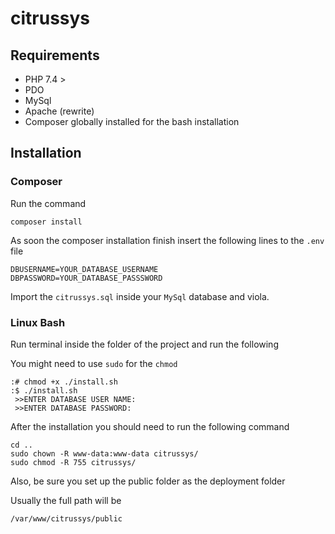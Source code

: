 # citrussys

## Requirements

- PHP 7.4 >
- PDO
- MySql
- Apache (rewrite)
- Composer globally installed for the bash installation

## Installation

### Composer
Run the command
```shell
composer install
```
As soon the composer installation finish insert the following lines to the `.env` file 

```shell
DBUSERNAME=YOUR_DATABASE_USERNAME
DBPASSWORD=YOUR_DATABASE_PASSSWORD
```
Import the `citrussys.sql` inside your `MySql` database and viola. 

### Linux Bash

Run terminal inside the folder of the project and run the following 

You might need to use `sudo` for the `chmod` 

```shell
:# chmod +x ./install.sh
:$ ./install.sh
 >>ENTER DATABASE USER NAME:
 >>ENTER DATABASE PASSWORD:
```


After the installation you should need to run the following command
```shell
cd ..
sudo chown -R www-data:www-data citrussys/
sudo chmod -R 755 citrussys/
```

Also, be sure you set up the public folder as the deployment folder

Usually the full path will be
```shell
/var/www/citrussys/public
```